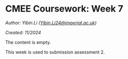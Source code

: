 # CMEE Coursework: Week 7

*Author: Yibin.Li ([Yibin.Li24\@imperial.ac.uk](mailto:Yibin.Li24@imperial.ac.uk))*

*Created: 11/2024*



The content is empty.

This week is used to submission assessment 2.
